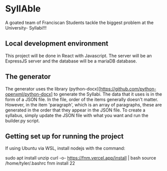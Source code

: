 # SyllAble

A goated team of Franciscan Students tackle the biggest problem at the University- Syllabi!!!

## Local development environment

This project will be done in React with Javascript. The server will be an ExpressJS server and the database will be a mariaDB database.

## The generator

The generator uses the library (python-docx)[https://github.com/python-openxml/python-docx] to generate the Syllabi. The data that it uses is in the form of a JSON file. In the file, order of the items generally doesn't matter. However, in the item 'paragraph', which is an array of paragraphs, these are generated in the order that they appear in the JSON file. To create a syllabus, simply update the JSON file with what you want and run the builder.py script.

## Getting set up for running the project

If using Ubuntu via WSL, install nodejs with the command:

sudo apt install unzip
curl -o- https://fnm.vercel.app/install | bash
source /home/tyler/.bashrc
fnm install 22

